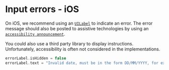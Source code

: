 # Input errors - iOS

On iOS, we recommend using an [`UILabel`](https://developer.apple.com/documentation/uikit/uilabel) to indicate an error. The error message should also be posted to assistive technologies by using an [`accessibility announcement`](../Techniques/accessibility-announcement.md).

You could also use a third party library to display instructions. Unfortunately, accessibility is often not considered in the implementations.

```swift
errorLabel.isHidden = false
errorLabel.text = "Invalid date, must be in the form DD/MM/YYYY, for example, 01/01/2000"
```
